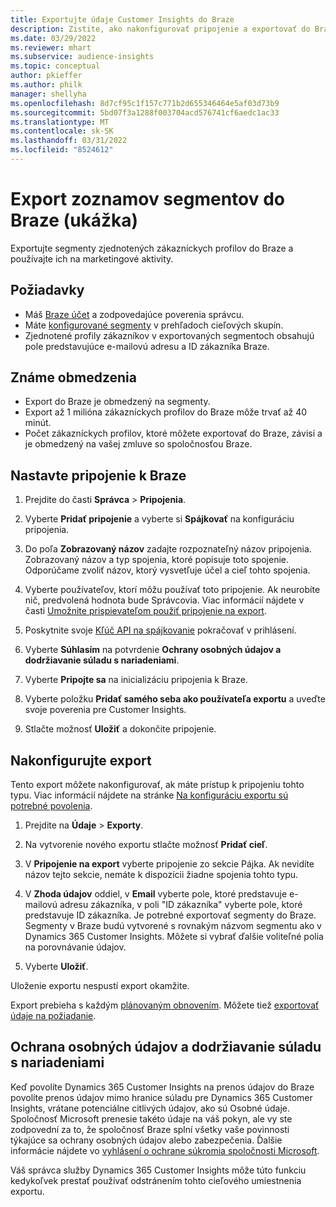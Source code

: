 ```yaml
---
title: Exportujte údaje Customer Insights do Braze
description: Zistite, ako nakonfigurovať pripojenie a exportovať do Braze.
ms.date: 03/29/2022
ms.reviewer: mhart
ms.subservice: audience-insights
ms.topic: conceptual
author: pkieffer
ms.author: philk
manager: shellyha
ms.openlocfilehash: 8d7cf95c1f157c771b2d655346464e5af03d73b9
ms.sourcegitcommit: 5bd07f3a1288f003704acd576741cf6aedc1ac33
ms.translationtype: MT
ms.contentlocale: sk-SK
ms.lasthandoff: 03/31/2022
ms.locfileid: "8524612"
---
```

# <a name="export-segment-lists-to-braze-preview"></a>Export zoznamov segmentov do Braze (ukážka)

Exportujte segmenty zjednotených zákazníckych profilov do Braze a používajte ich na marketingové aktivity.

## <a name="prerequisites"></a>Požiadavky

-   Máš [Braze účet](https://www.braze.com/) a zodpovedajúce poverenia správcu.
-   Máte [konfigurované segmenty](segments.md) v prehľadoch cieľových skupín.
-   Zjednotené profily zákazníkov v exportovaných segmentoch obsahujú pole predstavujúce e-mailovú adresu a ID zákazníka Braze. 

## <a name="known-limitations"></a>Známe obmedzenia

- Export do Braze je obmedzený na segmenty.
- Export až 1 milióna zákazníckych profilov do Braze môže trvať až 40 minút. 
- Počet zákazníckych profilov, ktoré môžete exportovať do Braze, závisí a je obmedzený na vašej zmluve so spoločnosťou Braze.

## <a name="set-up-connection-to-braze"></a>Nastavte pripojenie k Braze

1. Prejdite do časti **Správca** > **Pripojenia**.

1. Vyberte **Pridať pripojenie** a vyberte si **Spájkovať** na konfiguráciu pripojenia.

1. Do poľa **Zobrazovaný názov** zadajte rozpoznateľný názov pripojenia. Zobrazovaný názov a typ spojenia, ktoré popisuje toto spojenie. Odporúčame zvoliť názov, ktorý vysvetľuje účel a cieľ tohto spojenia.

1. Vyberte používateľov, ktorí môžu používať toto pripojenie. Ak neurobíte nič, predvolená hodnota bude Správcovia. Viac informácií nájdete v časti [Umožnite prispievateľom použiť pripojenie na export](connections.md#allow-contributors-to-use-a-connection-for-exports).

1. Poskytnite svoje [Kľúč API na spájkovanie](https://www.braze.com/docs/api/basics/) pokračovať v prihlásení. 

1. Vyberte **Súhlasím** na potvrdenie **Ochrany osobných údajov a dodržiavanie súladu s nariadeniami**.

1. Vyberte **Pripojte sa** na inicializáciu pripojenia k Braze.

1. Vyberte položku **Pridať samého seba ako používateľa exportu** a uveďte svoje poverenia pre Customer Insights.

1. Stlačte možnosť **Uložiť** a dokončite pripojenie.

## <a name="configure-an-export"></a>Nakonfigurujte export

Tento export môžete nakonfigurovať, ak máte prístup k pripojeniu tohto typu. Viac informácií nájdete na stránke [Na konfiguráciu exportu sú potrebné povolenia](export-destinations.md#set-up-a-new-export).

1. Prejdite na **Údaje** > **Exporty**.

1. Na vytvorenie nového exportu stlačte možnosť **Pridať cieľ**.

1. V **Pripojenie na export** vyberte pripojenie zo sekcie Pájka. Ak nevidíte názov tejto sekcie, nemáte k dispozícii žiadne spojenia tohto typu.  

3. V **Zhoda údajov** oddiel, v **Email** vyberte pole, ktoré predstavuje e-mailovú adresu zákazníka, v poli "ID zákazníka" vyberte pole, ktoré predstavuje ID zákazníka. Je potrebné exportovať segmenty do Braze. Segmenty v Braze budú vytvorené s rovnakým názvom segmentu ako v Dynamics 365 Customer Insights. Môžete si vybrať ďalšie voliteľné polia na porovnávanie údajov. 

1. Vyberte **Uložiť**.

Uloženie exportu nespustí export okamžite.

Export prebieha s každým [plánovaným obnovením](system.md#schedule-tab). Môžete tiež [exportovať údaje na požiadanie](export-destinations.md#run-exports-on-demand). 


## <a name="data-privacy-and-compliance"></a>Ochrana osobných údajov a dodržiavanie súladu s nariadeniami

Keď povolíte Dynamics 365 Customer Insights na prenos údajov do Braze povolíte prenos údajov mimo hranice súladu pre Dynamics 365 Customer Insights, vrátane potenciálne citlivých údajov, ako sú Osobné údaje. Spoločnosť Microsoft prenesie takéto údaje na váš pokyn, ale vy ste zodpovední za to, že spoločnosť Braze splní všetky vaše povinnosti týkajúce sa ochrany osobných údajov alebo zabezpečenia. Ďalšie informácie nájdete vo [vyhlásení o ochrane súkromia spoločnosti Microsoft](https://go.microsoft.com/fwlink/?linkid=396732).

Váš správca služby Dynamics 365 Customer Insights môže túto funkciu kedykoľvek prestať používať odstránením tohto cieľového umiestnenia exportu.
